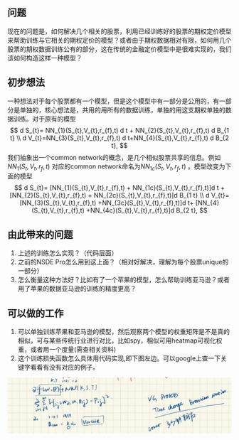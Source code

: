 ## 问题

现在的问题是，如何解决几个相关的股票，利用已经训练好的股票的期权定价模型来帮助训练与它相关的期权定价的模型？或者由于期权数据相对有限，如何用几个股票的期权数据训练公有的部分，这在传统的金融定价模型中是很难实现的，我们该如何构造这样一种模型？

## 初步想法

一种想法对于每个股票都有一个模型，但是这个模型中有一部分是公用的，有一部分是单独的，核心想法是，共用的用所有的数据训练，单独的用这支期权单独的数据训练。对于原有的模型
$$
d S_{t}= NN_{1}(S_{t},V_{t},r_{f},t) d t + NN_{2}(S_{t},V_{t},r_{f},t) d B_{1 t} \\
d V_{t}=NN_{3}(S_{t},V_{t},r_{f},t) d t+NN_{4}(S_{t},V_{t},r_{f},t) d B_{2 t},
$$
我们抽象出一个common network的概念，是几个相似股票共享的信息。例如$NN_{1}(S_{t},V_{t},r_{f},t)$ 对应的common network命名为$NN_{1c}(S_{t},V_{t},r_{f},t)$ 。模型改变为下面的模型
$$
d S_{t}= [NN_{1}(S_{t},V_{t},r_{f},t) + NN_{1c}(S_{t},V_{t},r_{f},t)]d t + [NN_{2}(S_{t},V_{t},r_{f},t) + NN_{2c}(S_{t},V_{t},r_{f},t)]d B_{1 t} \\
d V_{t}=[NN_{3}(S_{t},V_{t},r_{f},t) +NN_{3c}(S_{t},V_{t},r_{f},t)]d t+ [NN_{4}(S_{t},V_{t},r_{f},t) +NN_{4c}(S_{t},V_{t},r_{f},t)]d B_{2 t},
$$

## 由此带来的问题

1. 上述的训练怎么实现？（代码层面）
2. 之前的NSDE Pro怎么用到这上面？（相对好解决，理解为每个股票unique的一部分）
3. 怎么衡量这种方法好？比如有了一个苹果的模型，怎么帮助训练亚马逊？或者用了苹果的数据亚马逊的训练的精度更高？



## 可以做的工作

1. 可以单独训练苹果和亚马逊的模型，然后观察两个模型的权重矩阵是不是真的相似，可与某些传统行业进行对比，比如spy，相似可用heatmap可视化权重，或者用一个度量(需查相关资料)
2. 这个训练损失函数怎么具体用代码实现,即下图左边。可以google上查一下关键字看看有没有对应的例子。

![image-20211229172627518](网络共用12.29/image-20211229172627518.png)